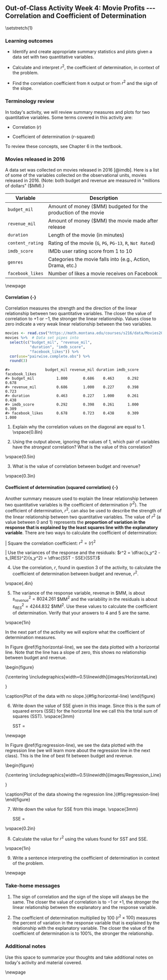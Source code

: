 ## Out-of-Class Activity Week 4:  Movie Profits --- Correlation and Coefficient of Determination

\setstretch{1}

### Learning outcomes

* Identify and create appropriate summary statistics and plots
  given a data set with two quantitative variables.
  
* Calculate and interpret $r^2$, the coefficient of determination, in context of the problem.

* Find the correlation coefficient from `R` output or from $r^2$ and the sign of the slope.

### Terminology review

In today's activity, we will review summary measures and plots for two quantitative variables.  Some terms covered in this activity are:

* Correlation ($r$)

* Coefficient of determination ($r$-squared)

To review these concepts, see Chapter 6 in the textbook.  

### Movies released in 2016

A data set was collected on movies released in 2016 [@imdb].  Here is a list of some of the variables collected on the observational units, movies released in 2016.  (Note: both budget and revenue are measured in "millions of dollars" (\$MM).) 

| **Variable** 	| **Description** |
|----	|-------------	|
| `budget_mil` | Amount of money (\$MM) budgeted for the production of the movie |
| `revenue_mil` | Amount of money (\$MM) the movie made after release|
| `duration` | Length of the movie (in minutes)|
| `content_rating` | Rating of the movie (`G`, `PG`, `PG-13`, `R`, `Not Rated`)|
| `imdb_score` | IMDb user rating score from 1 to 10 |
| `genres` | Categories the movie falls into (e.g., Action, Drama, etc.) |
| `facebook_likes` | Number of likes a movie receives on Facebook |

\newpage

#### Correlation  {-}

Correlation measures the strength and the direction of the linear relationship between two quantitative variables.  The closer the value of correlation to $+1$ or $-1$, the stronger the linear relationship.  Values close to zero indicate a very weak linear relationship between the two variables.  

<!-- The following output shows a correlation matrix between several pairs of quantitative variables.  Upload and open the Movie Profits Out of Class Activity F22 Code `R` script file. Highlight and run lines 1--12. Highlight and run lines 1--12 to produce the same table as below. -->



```r
movies <- read.csv("https://math.montana.edu/courses/s216/data/Movies2016.csv") # Reads in data set
movies %>%  # Data set pipes into
  select(c("budget_mil", "revenue_mil", 
           "duration", "imdb_score", 
           "facebook_likes")) %>%
  cor(use="pairwise.complete.obs") %>%
  round(3)
```

```
#>                budget_mil revenue_mil duration imdb_score facebook_likes
#> budget_mil          1.000       0.686    0.463      0.292          0.678
#> revenue_mil         0.686       1.000    0.227      0.398          0.723
#> duration            0.463       0.227    1.000      0.261          0.438
#> imdb_score          0.292       0.398    0.261      1.000          0.309
#> facebook_likes      0.678       0.723    0.438      0.309          1.000
```

1.  Explain why the correlation values on the diagonal are equal to 1.
\vspace{0.8in}

2.  Using the output above, ignoring the values of 1, which pair of variables have the *strongest* correlation? What is the value of this correlation?

\vspace{0.5in}

3.  What is the value of correlation between budget and revenue?

\vspace{0.3in}

#### Coefficient of determination (squared correlation) {-}

Another summary measure used to explain the linear relationship between two quantitative variables is the coefficient of determination ($r^2$). The coefficient of determination, $r^2$, can also be used to describe the strength of the linear relationship between two quantitative variables. The value of $r^2$ (a value between 0 and 1) represents the **proportion of variation in the response that is explained by the least squares line with the explanatory variable**.  There are two ways to calculate the coefficient of determination: 

|    Square the correlation coefficient:  $r^2 = (r)^2$

|    Use the variances of the response and the residuals:  $r^2 = \dfrac{s_y^2 - s_{RES}^2}{s_y^2} = \dfrac{SST - SSE}{SST}$


4.  Use the correlation, $r$, found in question 3 of the activity, to calculate the coefficient of determination between budget and revenue, $r^2$.

\vspace{.4in}

5.  The variance of the response variable, revenue in \$MM, is about $s_{revenue}^2 = 8024.261$ \$MM$^2$  and the variability in the residuals is about $s_{RES}^2 = 4244.832$ \$MM$^2$.  Use these values to calculate the coefficient of determination.  Verify that your answers to 4 and 5 are the same.

\vspace{1in}

In the next part of the activity we will explore what the coefficient of determination measures. 

In Figure \@ref(fig:horizontal-line), we see the data plotted with a horizontal line. Note that the line has a slope of zero, this shows no relationship between budget and revenue. 

\begin{figure}

{\centering \includegraphics[width=0.5\linewidth]{images/HorizontalLine} 

}

\caption{Plot of the data with no slope.}(\#fig:horizontal-line)
\end{figure}

6.  Write down the value of SSE given in this image.  Since this is the sum of squared errors (SSE) for the horizontal line we call this the total sum of squares (SST).
\vspace{3mm}

    SST = 

\newpage

In Figure \@ref(fig:regression-line), we see the data plotted with the regression line (we will learn more about the regression line in the next class). This is the line of best fit between budget and revenue. 

\begin{figure}

{\centering \includegraphics[width=0.5\linewidth]{images/Regression_Line} 

}

\caption{Plot of the data showing the regression line.}(\#fig:regression-line)
\end{figure}

7. Write down the value for SSE from this image.
\vspace{3mm}

    SSE =  

\vspace{0.2in}

<!-- * Go to the website www.rossmanchance.com/ISIapplets.html and click on Corr/Regresssion under Quantitative Response.   -->

<!-- * Click `Clear` below the box containing the sample data.  -->

<!-- * Download and open the csv file "Movie2016" from D2L.  Copy the two columns containing `budget_mil` and `revenue_mil` including the headers and paste into the sample data box.   -->

<!-- * Click 'Use Data`. -->

<!-- 8.  Click on `Show Moveable Line`.  Write down the equation of the line given.  Why is the slope zero for this line? -->

<!-- \vspace{0.8in} -->

<!-- 9.  Click on `Show Squared Residuals`.  Write down the value for SSE.  Since this is the sum of squared errors (SSE) for the horizontal line we call this the total sum of squares (SST). -->

<!-- \newpage -->

<!-- 10. Click on `Show Regression Line`.  Write down the equation of the line given.  Does this match the least squares line found in Activity 4A question 4? -->

<!-- \vspace{1in} -->

<!-- 11. Click on `Show Squared Residuals`.  Write down the value for SSE. -->

<!-- \vspace{0.5in} -->

8.  Calculate the value for $r^2$ using the values found for SST and SSE.  

\vspace{1in}

9.  Write a sentence interpreting the coefficient of determination in context of the problem.

\newpage


### Take-home messages

1. The sign of correlation and the sign of the slope will always be the same.  The closer the value of correlation is to $-1$ or $+1$, the stronger the linear relationship between the explanatory and the response variable.  

2.  The coefficient of determination multiplied by 100 ($r^2 \times 100$) measures the percent of variation in the response variable that is explained by the relationship with the explanatory variable.  The closer the value of the coefficient of determination is to 100\%, the stronger the relationship.

### Additional notes

Use this space to summarize your thoughts and take additional notes on today's activity and material covered.

\newpage
